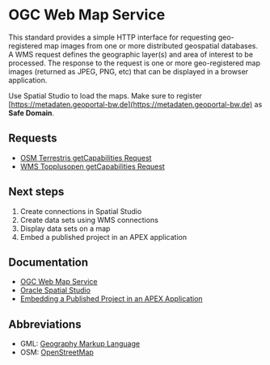 # OGC Web Map Service

This standard provides a simple HTTP interface for requesting geo-registered map images from one or more distributed geospatial databases. A WMS request defines the geographic layer(s) and area of interest to be processed. The response to the request is one or more geo-registered map images (returned as JPEG, PNG, etc) that can be displayed in a browser application.

Use Spatial Studio to load the maps. Make sure to register [https://metadaten.geoportal-bw.de](https://metadaten.geoportal-bw.de)
as **Safe Domain**.

## Requests

* [OSM Terrestris getCapabilities Request](https://ows.terrestris.de/osm/service?service=WMS&version=1.1.1&request=getCapabilities)
* [WMS Topplusopen getCapabilities Request](https://sgx.geodatenzentrum.de/wms_topplus_open?request=GetCapabilities&service=wms)

## Next steps

1. Create connections in Spatial Studio
2. Create data sets using WMS connections
3. Display data sets on a map
4. Embed a published project in an APEX application

## Documentation

* [OGC Web Map Service](https://www.ogc.org/standards/wms/)
* [Oracle Spatial Studio](https://docs.oracle.com/en/database/oracle/spatial-studio/24.2/index.html)
* [Embedding a Published Project in an APEX Application ](https://docs.oracle.com/en/database/oracle/spatial-studio/24.2/spstu/embedding-published-project-apex-application.html)

## Abbreviations

* GML: [Geography Markup Language](https://www.ogc.org/standards/gml/)
* OSM: [OpenStreetMap](https://www.openstreetmap.org)
